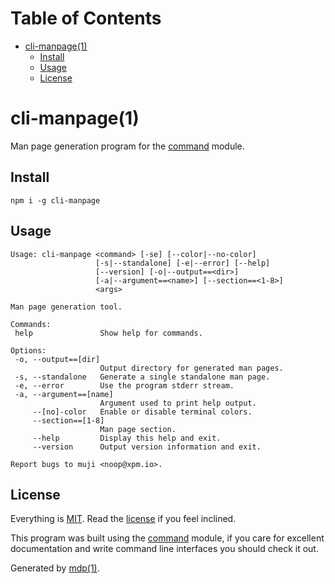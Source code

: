 Table of Contents
=================

* [cli-manpage(1)](#cli-manpage1)
  * [Install](#install)
  * [Usage](#usage)
  * [License](#license)

cli-manpage(1)
==============

Man page generation program for the [command](https://github.com/freeformsystems/cli-command) module.

## Install

```
npm i -g cli-manpage
```

## Usage

```
Usage: cli-manpage <command> [-se] [--color|--no-color]
                   [-s|--standalone] [-e|--error] [--help]
                   [--version] [-o|--output==<dir>]
                   [-a|--argument==<name>] [--section==<1-8>]
                   <args>

Man page generation tool.

Commands:
 help               Show help for commands.

Options:
 -o, --output==[dir]
                    Output directory for generated man pages.
 -s, --standalone   Generate a single standalone man page.
 -e, --error        Use the program stderr stream.
 -a, --argument==[name]
                    Argument used to print help output.
     --[no]-color   Enable or disable terminal colors.
     --section==[1-8]
                    Man page section.
     --help         Display this help and exit.
     --version      Output version information and exit.

Report bugs to muji <noop@xpm.io>.
```

## License

Everything is [MIT](http://en.wikipedia.org/wiki/MIT_License). Read the [license](https://github.com/freeformsystems/cli-manpage/blob/master/LICENSE) if you feel inclined.

This program was built using the [command](https://github.com/freeformsystems/cli-command) module, if you care for excellent documentation and write command line interfaces you should check it out.

Generated by [mdp(1)](https://github.com/freeformsystems/mdp).

[command]: https://github.com/freeformsystems/cli-command
